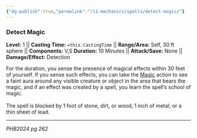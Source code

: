 ```yaml
---
{"dg-publish":true,"permalink":"/11-mechanics/spells/detect-magic/"}
---
```


### Detect Magic

**Level:** 1 ||  **Casting Time:** `=this.CastingTime` || **Range/Area:** Self, 30 ft sphere || **Components:** V,S
**Duration:** 10 Minutes || **Attack/Save:** None || **Damage/Effect:** Detection

For the duration, you sense the presence of magical effects within 30 feet of yourself. If you sense such effects, you can take the [Magic](https://www.dndbeyond.com/sources/dnd/free-rules/rules-glossary#MagicAction) action to see a faint aura around any visible creature or object in the area that bears the magic, and if an effect was created by a spell, you learn the spell’s school of magic.<br><br>The spell is blocked by 1 foot of stone, dirt, or wood; 1 inch of metal; or a thin sheet of lead.

---
_PHB2024 pg 262_
